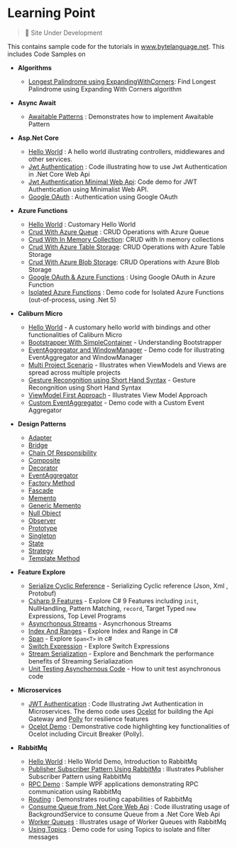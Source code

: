 # Learning Point

> 🚧 Site Under Development 

This contains sample code for the tutorials in www.bytelanguage.net.  This includes Code Samples on

- **Algorithms**
   - [Longest Palindrome using ExpandingWithCorners](https://github.com/anuviswan/LearningPoint/blob/master/Algorithms/AlgorithmDemo/LongestPalindrome.cs): Find Longest Palindrome using Expanding With Corners algorithm
 
- **Async Await**
  - [Awaitable Patterns](https://github.com/anuviswan/LearningPoint/tree/master/AsyncAwait/Awaitable) : Demonstrates how to implement Awaitable Pattern

- **Asp.Net Core**
  - [Hello World](https://github.com/anuviswan/LearningPoint/tree/master/AspNetCore/MyFirstApp) : A hello world illustrating controllers, middlewares and other services.
  - [Jwt Authentication](https://github.com/anuviswan/LearningPoint/tree/master/AspNetCore/JwtExample) : Code illustrating how to use Jwt Authentication in .Net Core Web Api
  - [Jwt Authentication Minimal Web Api](https://github.com/anuviswan/LearningPoint/tree/master/AspNetCore/MinimalWebAPi): Code demo for JWT Authentication using Minimalist Web API.
  - [Google OAuth](https://github.com/anuviswan/LearningPoint/tree/master/AspNetCore/WebAppOAuthDemo) : Authentication using Google OAuth

- **Azure Functions**
  - [Hello World](https://github.com/anuviswan/LearningPoint/tree/master/AzureFunctions/AzureFunctions/HelloWorld) : Customary Hello World
  - [Crud With Azure Queue](https://github.com/anuviswan/LearningPoint/tree/master/AzureFunctions/AzureFunctions/AzureFunc.Crud.Queue) : CRUD Operations with Azure Queue
  - [Crud With In Memory Collection](https://github.com/anuviswan/LearningPoint/tree/master/AzureFunctions/AzureFunctions/AzureFunc.Crud.MemoryCollection): CRUD with In memory collections
  - [Crud With Azure Table Storage](https://github.com/anuviswan/LearningPoint/tree/master/AzureFunctions/AzureFunctions/AzureFunc.Crud.TableStorage): CRUD Operations with Azure Table Storage
  - [Crud With Azure Blob Storage](https://github.com/anuviswan/LearningPoint/tree/master/AzureFunctions/AzureFunctions/AzureFunc.Crud.Blob): CRUD Operations with Azure Blob Storage
  - [Google OAuth & Azure Functions](https://github.com/anuviswan/LearningPoint/tree/master/AzureFunctions/AzureFunctions/GoogleAuthentication) : Using Google OAuth in Azure Function
  - [Isolated Azure Functions](https://github.com/anuviswan/LearningPoint/tree/master/AzureFunctions/IsolatedFunctionApps) : Demo code for Isolated Azure Functions (out-of-process, using .Net 5)

- **Caliburn Micro**
   - [Hello World](https://github.com/anuviswan/LearningPoint/tree/master/CMDemo/App001) - A customary hello world with bindings and other functionalities of Caliburn Micro
   - [Bootstrapper With SimpleContainer](https://github.com/anuviswan/LearningPoint/tree/master/CMDemo/App002) - Understanding Bootstrapper 
   - [EventAggregator and WindowManager](https://github.com/anuviswan/LearningPoint/tree/master/CMDemo/App003.Ea.Wm) - Demo code for illustrating EventAggregator and WindowManager
   - [Multi Project Scenario](https://github.com/anuviswan/LearningPoint/tree/master/CMDemo/App003.MultiProject.Demo) - Illustrates when ViewModels and Views are spread across multiple projects
   - [Gesture Recongnition using Short Hand Syntax](https://github.com/anuviswan/LearningPoint/tree/master/CMDemo/App004.CustomTrigger) - Gesture Recongnition using Short Hand Syntax
   - [ViewModel First Approach](https://github.com/anuviswan/LearningPoint/tree/master/CMDemo/App005.ViewModelFirst) - Illustrates View Model Approach
   - [Custom EventAggregator](https://github.com/anuviswan/LearningPoint/tree/master/CMDemo/App006.CustomEventAggregator) - Demo code with a Custom Event Aggregator

- **Design Patterns**
  - [Adapter](https://github.com/anuviswan/LearningPoint/tree/master/Design%20Patterns/Adapter)
  - [Bridge](https://github.com/anuviswan/LearningPoint/tree/master/Design%20Patterns/Bridge)
  - [Chain Of Responsibility](https://github.com/anuviswan/LearningPoint/tree/master/Design%20Patterns/CoR/CoR)
  - [Composite](https://github.com/anuviswan/LearningPoint/tree/master/Design%20Patterns/Composite)
  - [Decorator](https://github.com/anuviswan/LearningPoint/tree/master/Design%20Patterns/Decorator)
  - [EventAggregator](https://github.com/anuviswan/LearningPoint/tree/master/Design%20Patterns/EventAggregator.Simple)
  - [Factory Method](https://github.com/anuviswan/LearningPoint/tree/master/Design%20Patterns/FactoryMethod)
  - [Fascade](https://github.com/anuviswan/LearningPoint/tree/master/Design%20Patterns/Fascade)
  - [Memento](https://github.com/anuviswan/LearningPoint/tree/master/Design%20Patterns/Memento)
  - [Generic Memento](https://github.com/anuviswan/LearningPoint/tree/master/Design%20Patterns/GenericMemento)
  - [Null Object](https://github.com/anuviswan/LearningPoint/tree/master/Design%20Patterns/NullObject)
  - [Observer](https://github.com/anuviswan/LearningPoint/tree/master/Design%20Patterns/Observer)
  - [Prototype](https://github.com/anuviswan/LearningPoint/tree/master/Design%20Patterns/Prototype)
  - [Singleton](https://github.com/anuviswan/LearningPoint/tree/master/Design%20Patterns/Singleton)
  - [State](https://github.com/anuviswan/LearningPoint/tree/master/Design%20Patterns/State)
  - [Strategy](https://github.com/anuviswan/LearningPoint/tree/master/Design%20Patterns/Strategy)
  - [Template Method](https://github.com/anuviswan/LearningPoint/tree/master/Design%20Patterns/Template)

- **Feature Explore**
  - [Serialize Cyclic Reference](https://github.com/anuviswan/LearningPoint/tree/master/FeatureExplore/SerializationCyclicReference) - Serializing Cyclic reference (Json, Xml , Protobuf)
  - [Csharp 9 Features](https://github.com/anuviswan/LearningPoint/tree/master/FeatureExplore/CSharp9) - Explore C# 9 Features including `init`, NullHandling, Pattern Matching, `record`, Target Typed `new` Expressions, Top Level Programs
  - [Asyncrhonous Streams](https://github.com/anuviswan/LearningPoint/tree/master/FeatureExplore/AsynchronousStreams) - Asyncrhonous Streams
  - [Index And Ranges](https://github.com/anuviswan/LearningPoint/tree/master/FeatureExplore/IndexAndRange) - Explore Index and Range in C#
  - [Span](https://github.com/anuviswan/LearningPoint/tree/master/FeatureExplore/Span) - Explore `Span<T>` in c#
  - [Switch Expression](https://github.com/anuviswan/LearningPoint/tree/master/FeatureExplore/SwitchExpression) - Explore Switch Expressions
  - [Stream Serialization](https://github.com/anuviswan/LearningPoint/tree/master/FeatureExplore/StreamSerialization) - Explore and Benchmark the performance benefits of Streaming Serialiazation 
  - [Unit Testing Asynchornous Code](https://github.com/anuviswan/LearningPoint/tree/master/FeatureExplore/UnitTestingAsyncCode) - How to  unit test asynchronous code

- **Microservices**
  - [JWT Authentication](https://github.com/anuviswan/LearningPoint/tree/master/Microservices/AuthenticationDemo) : Code Illustrating Jwt Authentication in Microservices. The demo code uses [Ocelot](https://github.com/ThreeMammals/Ocelot) for building the Api Gateway and [Polly](https://github.com/App-vNext/Polly) for resilience features
  - [Ocelot Demo](https://github.com/anuviswan/LearningPoint/tree/master/Microservices/OcelotDemo) : Demonstrative code highlighting key functionalities of Ocelot including Circuit Breaker (Polly).
 
- **RabbitMq**

  - [Hello World](https://github.com/anuviswan/LearningPoint/tree/master/RabbitMq/HelloWorld) : Hello World Demo, Introduction to RabbitMq
  - [Publisher Subscriber Pattern Using RabbitMq](https://github.com/anuviswan/LearningPoint/tree/master/RabbitMq/PublishSubscriber) : Illustrates Publisher Subscriber Pattern using RabbitMq
  - [RPC Demo](https://github.com/anuviswan/LearningPoint/tree/master/RabbitMq/Demo.Rpc) : Sample WPF applications demonstrating RPC communication using RabbitMq
  - [Routing](https://github.com/anuviswan/LearningPoint/tree/master/RabbitMq/Routing) : Demonstrates routing capabilities of RabbitMq
  - [Consume Queue from .Net Core Web Api](https://github.com/anuviswan/LearningPoint/tree/master/RabbitMq/WebApiBackgroundService) : Code illustrating usage of BackgroundService to consume Queue from a .Net Core Web Api
  - [Worker Queues](https://github.com/anuviswan/LearningPoint/tree/master/RabbitMq/WorkerQueues) : Illustrates usage of Worker Queues with RabbitMq
  - [Using Topics](https://github.com/anuviswan/LearningPoint/tree/master/RabbitMq/Topics) : Demo code for using Topics to isolate and filter messages
